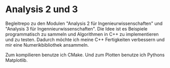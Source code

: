 # Analysis 2 und 3
Begleitrepo zu den Modulen "Analysis 2 für Ingenieurwissenschaften" und "Analysis 3 für Ingennieurwissenschaften". Die Idee ist es Beispiele programmatisch zu sammeln und Algorithmen in C++ zu implementieren und zu testen. Dadurch möchte ich meine C++ Fertigkeiten verbessern und mir eine Numerikbibliothek ansammeln.

Zum kompilieren benutze ich CMake. Und zum Plotten benutze ich Pythons Matplotlib.
